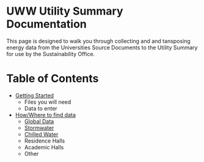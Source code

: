 # UWW Utility Summary Documentation
This page is designed to walk you through collecting and and tansposing energy data from the Universities Source Documents to the Utility Summary for use by the Sustainability Office.

# Table of Contents
  - [Getting Started](https://uw-whitewater-sustainability.github.io/Utility%20Summary/gettingstarted)
    - Files you will need
    - Data to enter
  - [How/Where to find data](https://uw-whitewater-sustainability.github.io/Utility%20Summary/data)
    - [Global Data](https://uw-whitewater-sustainability.github.io/Utility%20Summary/global)
    - [Stormwater](https://uw-whitewater-sustainability.github.io/Utility%20Summary/storm)
    - [Chilled Water](https://uw-whitewater-sustainability.github.io/Utility%20Summary/chilled)
    - Residence Halls
    - Academic Halls
    - Other
